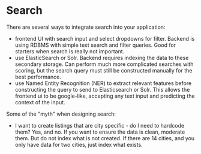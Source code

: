 # Search

There are several ways to integrate search into your application:

- frontend UI with search input and select dropdowns for filter. Backend is using RDBMS with simple text search and filter queries. Good for starters when search is really not important.
- use ElasticSearch or Solr. Backend requires indexing the data to these secondary storage. Can perform much more complicated searches with scoring, but the search query must still be constructed manually for the best performance.
- use Named Entity Recognition (NER) to extract relevant features before constructing the query to send to Elasticsearch or Solr. This allows the frontend ui to be google-like, accepting any text input and predicting the context of the input.

Some of the "myth" when designing search:

- I want to create listings that are city specific - do I need to hardcode them? Yes, and no. If you want to ensure the data is clean, moderate them. But do not index what is not created. If there are 14 cities, and you only have data for two cities, just index what exists.

